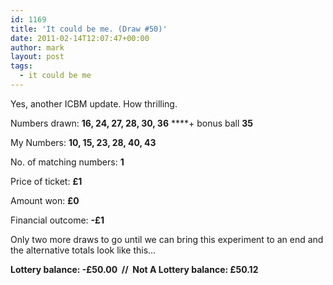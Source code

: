 ```yaml
---
id: 1169
title: 'It could be me. (Draw #50)'
date: 2011-02-14T12:07:47+00:00
author: mark
layout: post
tags:
  - it could be me
---
```

Yes, another ICBM update. How thrilling.

Numbers drawn: **16, 24, 27, 28, 30, 36** ****+ bonus ball **35**

My Numbers: **10, 15, 23, 28, 40, 43**

No. of matching numbers: **1**

Price of ticket: **£1**

Amount won: **£0**

Financial outcome: **-£1**

Only two more draws to go until we can bring this experiment to an end and the alternative totals look like this&#8230;

**Lottery balance: -£50.00  //  Not A Lottery balance: £50.12**